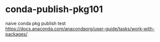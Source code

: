 # conda-publish-pkg101
naive conda pkg publish test  
https://docs.anaconda.com/anacondaorg/user-guide/tasks/work-with-packages/
